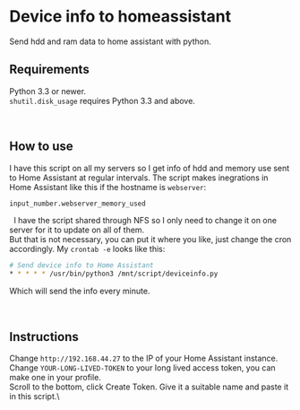 # Device info to homeassistant
Send hdd and ram data to home assistant with python.

## Requirements
Python 3.3 or newer.\
`shutil.disk_usage` requires Python 3.3 and above.

&nbsp;
## How to use
I have this script on all my servers so I get info of hdd and memory use sent to Home Assistant at regular intervals.
The script makes inegrations in Home Assistant like this if the hostname is `webserver`:
```bash
input_number.webserver_memory_used
```

&nbsp;
I have the script shared through NFS so I only need to change it on one server for it to update on all of them.\
But that is not necessary, you can put it where you like, just change the cron accordingly.
My `crontab -e` looks like this:
```bash
# Send device info to Home Assistant
* * * * * /usr/bin/python3 /mnt/script/deviceinfo.py
```
Which will send the info every minute.

&nbsp;
## Instructions
Change `http://192.168.44.27` to the IP of your Home Assistant instance.\
Change `YOUR-LONG-LIVED-TOKEN` to your long lived access token, you can make one in your profile.\
Scroll to the bottom, click Create Token. Give it a suitable name and paste it in this script.\
